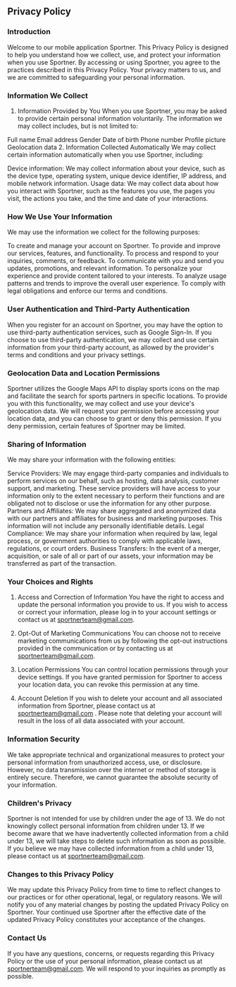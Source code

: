 
## Privacy Policy
### Introduction
Welcome to our mobile application Sportner. This Privacy Policy is designed to help you understand how we collect, use, and protect your information when you use Sportner. By accessing or using Sportner, you agree to the practices described in this Privacy Policy. Your privacy matters to us, and we are committed to safeguarding your personal information.

### Information We Collect
1. Information Provided by You
When you use Sportner, you may be asked to provide certain personal information voluntarily. The information we may collect includes, but is not limited to:

Full name
Email address
Gender
Date of birth
Phone number
Profile picture
Geolocation data
2. Information Collected Automatically
We may collect certain information automatically when you use Sportner, including:

Device information: We may collect information about your device, such as the device type, operating system, unique device identifier, IP address, and mobile network information.
Usage data: We may collect data about how you interact with Sportner, such as the features you use, the pages you visit, the actions you take, and the time and date of your interactions.
### How We Use Your Information
We may use the information we collect for the following purposes:

To create and manage your account on Sportner.
To provide and improve our services, features, and functionality.
To process and respond to your inquiries, comments, or feedback.
To communicate with you and send you updates, promotions, and relevant information.
To personalize your experience and provide content tailored to your interests.
To analyze usage patterns and trends to improve the overall user experience.
To comply with legal obligations and enforce our terms and conditions.

### User Authentication and Third-Party Authentication
When you register for an account on Sportner, you may have the option to use third-party authentication services, such as Google Sign-In. If you choose to use third-party authentication, we may collect and use certain information from your third-party account, as allowed by the provider's terms and conditions and your privacy settings.

### Geolocation Data and Location Permissions
Sportner utilizes the Google Maps API to display sports icons on the map and facilitate the search for sports partners in specific locations. To provide you with this functionality, we may collect and use your device's geolocation data. We will request your permission before accessing your location data, and you can choose to grant or deny this permission. If you deny permission, certain features of Sportner may be limited.

### Sharing of Information
We may share your information with the following entities:

Service Providers: We may engage third-party companies and individuals to perform services on our behalf, such as hosting, data analysis, customer support, and marketing. These service providers will have access to your information only to the extent necessary to perform their functions and are obligated not to disclose or use the information for any other purpose.
Partners and Affiliates: We may share aggregated and anonymized data with our partners and affiliates for business and marketing purposes. This information will not include any personally identifiable details.
Legal Compliance: We may share your information when required by law, legal process, or government authorities to comply with applicable laws, regulations, or court orders.
Business Transfers: In the event of a merger, acquisition, or sale of all or part of our assets, your information may be transferred as part of the transaction.
### Your Choices and Rights
1. Access and Correction of Information
You have the right to access and update the personal information you provide to us. If you wish to access or correct your information, please log in to your account settings or contact us at sportnerteam@gmail.com.

2. Opt-Out of Marketing Communications
You can choose not to receive marketing communications from us by following the opt-out instructions provided in the communication or by contacting us at sportnerteam@gmail.com.

3. Location Permissions
You can control location permissions through your device settings. If you have granted permission for Sportner to access your location data, you can revoke this permission at any time.

4. Account Deletion
If you wish to delete your account and all associated information from Sportner, please contact us at sportnerteam@gmail.com . Please note that deleting your account will result in the loss of all data associated with your account.

### Information Security
We take appropriate technical and organizational measures to protect your personal information from unauthorized access, use, or disclosure. However, no data transmission over the internet or method of storage is entirely secure. Therefore, we cannot guarantee the absolute security of your information.

### Children's Privacy
Sportner is not intended for use by children under the age of 13. We do not knowingly collect personal information from children under 13. If we become aware that we have inadvertently collected information from a child under 13, we will take steps to delete such information as soon as possible. If you believe we may have collected information from a child under 13, please contact us at sportnerteam@gmail.com.

### Changes to this Privacy Policy
We may update this Privacy Policy from time to time to reflect changes to our practices or for other operational, legal, or regulatory reasons. We will notify you of any material changes by posting the updated Privacy Policy on Sportner. Your continued use Sportner after the effective date of the updated Privacy Policy constitutes your acceptance of the changes.

### Contact Us
If you have any questions, concerns, or requests regarding this Privacy Policy or the use of your personal information, please contact us at sportnerteam@gmail.com. We will respond to your inquiries as promptly as possible.
